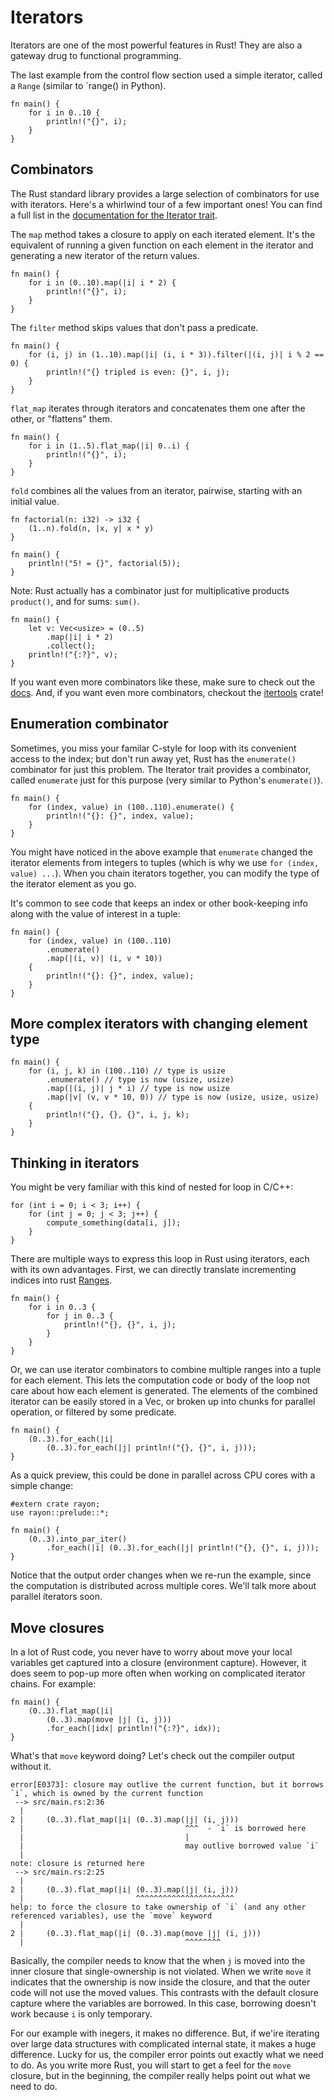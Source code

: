 # Iterators
Iterators are one of the most powerful features in Rust! They are also a gateway drug to functional programming.

The last example from the control flow section used a simple iterator, called a `Range` (similar to `range() in Python).

```rust,editable
fn main() {
    for i in 0..10 {
        println!("{}", i);
    }
}
```

## Combinators
The Rust standard library provides a large selection of combinators for use with iterators. Here's a whirlwind tour of a few important ones! You can find a full list in the [documentation for the Iterator trait](https://doc.rust-lang.org/std/iter/trait.Iterator.html).

The `map` method takes a closure to apply on each iterated element. It's the equivalent of running a given function on each element in the iterator and generating a new iterator of the return values.

```rust,editable
fn main() {
    for i in (0..10).map(|i| i * 2) {
        println!("{}", i);
    }
}
```

The `filter` method skips values that don't pass a predicate.

```rust,editable
fn main() {
    for (i, j) in (1..10).map(|i| (i, i * 3)).filter(|(i, j)| i % 2 == 0) {
        println!("{} tripled is even: {}", i, j);
    }
}
```

`flat_map` iterates through iterators and concatenates them one after the other, or "flattens" them.
```rust,editable
fn main() {
    for i in (1..5).flat_map(|i| 0..i) {
        println!("{}", i);
    }
}
```

`fold` combines all the values from an iterator, pairwise, starting with an initial value.
```rust,editable
fn factorial(n: i32) -> i32 {
    (1..n).fold(n, |x, y| x * y)
}

fn main() {
    println!("5! = {}", factorial(5));
}
```

Note: Rust actually has a combinator just for multiplicative products `product()`, and for sums: `sum()`.

```rust,editable
fn main() {
    let v: Vec<usize> = (0..5)
        .map(|i| i * 2)
        .collect();
    println!("{:?}", v);
}
```

If you want even more combinators like these, make sure to check out the [docs](https://doc.rust-lang.org/std/iter/trait.Iterator.html). And, if you want even more combinators, checkout the [itertools](https://docs.rs/itertools/0.8.0/itertools/) crate!

## Enumeration combinator
Sometimes, you miss your familar C-style for loop with its convenient access to the index; but don't run away yet, Rust has the `enumerate()` combinator for just this problem. The Iterator trait provides a combinator, called `enumerate` just for this purpose (very similar to Python's `enumerate()`).
```rust,editable
fn main() {
    for (index, value) in (100..110).enumerate() {
        println!("{}: {}", index, value);
    }
}
```

You might have noticed in the above example that `enumerate` changed the iterator elements from integers to tuples (which is why we use `for (index, value) ...`). When you chain iterators together, you can modify the type of the iterator element as you go.

It's common to see code that keeps an index or other book-keeping info along with the value of interest in a tuple:

```rust,editable
fn main() {
    for (index, value) in (100..110)
        .enumerate()
        .map(|(i, v)| (i, v * 10))
    {
        println!("{}: {}", index, value);
    }
}
```

## More complex iterators with changing element type
```rust,editable
fn main() {
    for (i, j, k) in (100..110) // type is usize
        .enumerate() // type is now (usize, usize)
        .map(|(i, j)| j * i) // type is now usize
        .map(|v| (v, v * 10, 0)) // type is now (usize, usize, usize)
    {
        println!("{}, {}, {}", i, j, k);
    }
}
```

## Thinking in iterators
You might be very familiar with this kind of nested for loop in C/C++:
```c,ignore
for (int i = 0; i < 3; i++) {
    for (int j = 0; j < 3; j++) {
        compute_something(data[i, j]);
    }
}
```

There are multiple ways to express this loop in Rust using iterators, each with its own advantages. First, we can directly translate incrementing indices into rust [Ranges](https://doc.rust-lang.org/std/ops/struct.Range.html).
```rust,editable
fn main() {
    for i in 0..3 {
        for j in 0..3 {
            println!("{}, {}", i, j);
        }
    }
}
```

Or, we can use iterator combinators to combine multiple ranges into a tuple for each element. This lets the computation code or body of the loop not care about how each element is generated. The elements of the combined iterator can be easily stored in a Vec, or broken up into chunks for parallel operation, or filtered by some predicate.
```rust,editable
fn main() {
    (0..3).for_each(|i|
        (0..3).for_each(|j| println!("{}, {}", i, j)));
}
```

As a quick preview, this could be done in parallel across CPU cores with a simple change:
```rust,ignore,mdbook-runnable
#extern crate rayon;
use rayon::prelude::*;

fn main() {
    (0..3).into_par_iter()
        .for_each(|i| (0..3).for_each(|j| println!("{}, {}", i, j)));
}
```
Notice that the output order changes when we re-run the example, since the computation is distributed across multiple cores. We'll talk more about parallel iterators soon.

## Move closures
In a lot of Rust code, you never have to worry about move your local variables get captured into a closure (environment capture). However, it does seem to pop-up more often when working on complicated iterator chains. For example:

```rust,editable
fn main() {
    (0..3).flat_map(|i|
        (0..3).map(move |j| (i, j)))
        .for_each(|idx| println!("{:?}", idx));
}
```

What's that `move` keyword doing? Let's check out the compiler output without it.

```ignore
error[E0373]: closure may outlive the current function, but it borrows `i`, which is owned by the current function
 --> src/main.rs:2:36
  |
2 |     (0..3).flat_map(|i| (0..3).map(|j| (i, j)))
  |                                    ^^^  - `i` is borrowed here
  |                                    |
  |                                    may outlive borrowed value `i`
  |
note: closure is returned here
 --> src/main.rs:2:25
  |
2 |     (0..3).flat_map(|i| (0..3).map(|j| (i, j)))
  |                         ^^^^^^^^^^^^^^^^^^^^^^
help: to force the closure to take ownership of `i` (and any other referenced variables), use the `move` keyword
  |
2 |     (0..3).flat_map(|i| (0..3).map(move |j| (i, j)))
  |                                    ^^^^^^^^
```
Basically, the compiler needs to know that the when `j` is moved into the inner closure that single-ownership is not violated. When we write `move` it indicates that the ownership is now inside the closure, and that the outer code will not use the moved values. This contrasts with the default closure capture where the variables are borrowed. In this case, borrowing doesn't work because `i` is only temporary.

For our example with inegers, it makes no difference. But, if we'ire iterating over large data structures with complicated internal state, it makes a huge difference. Lucky for us, the compiler error points out exactly what we need to do. As you write more Rust, you will start to get a feel for the `move` closure, but in the beginning, the compiler really helps point out what we need to do.